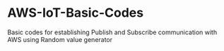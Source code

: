 # AWS-IoT-Basic-Codes
Basic codes for establishing Publish and Subscribe communication with AWS using Random value generator
